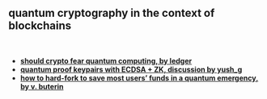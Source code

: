 ## quantum cryptography in the context of blockchains

<br>

* **[should crypto fear quantum computing, by ledger](https://www.ledger.com/blog/should-crypto-fear-quantum-computing)**
* **[quantum proof keypairs with ECDSA + ZK, discussion by yush_g](https://ethresear.ch/t/quantum-proof-keypairs-with-ecdsa-zk/149010)**
* **[how to hard-fork to save most users’ funds in a quantum emergency, by v. buterin](https://ethresear.ch/t/how-to-hard-fork-to-save-most-users-funds-in-a-quantum-emergency/18901)**

